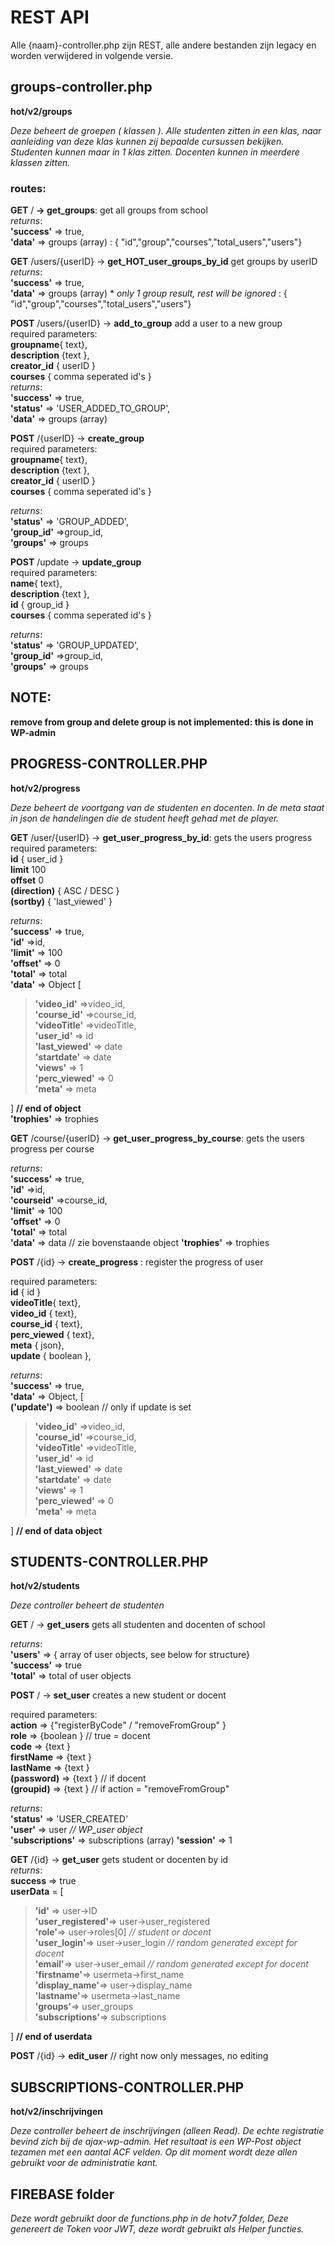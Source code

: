 # REST API  
Alle {naam}-controller.php zijn REST, alle andere bestanden zijn legacy en worden verwijdered in volgende versie.
## groups-controller.php ##
**hot/v2/groups**  

*Deze beheert de groepen ( klassen ). Alle studenten zitten in een klas, naar aanleiding van deze klas kunnen zij bepaalde cursussen bekijken.
Studenten kunnen maar in 1 klas zitten. Docenten kunnen in meerdere klassen zitten.* 
### routes:
**GET** / **-> get_groups**: get all groups from school  
*returns*:  
**'success'** => true,  
**'data'** => groups (array) : { "id","group","courses","total_users","users"}
  
**GET** /users/{userID} -> **get_HOT_user_groups_by_id** get groups by userID  
*returns*:  
**'success'** => true,  
**'data'** => groups (array) \* *only 1 group result, rest will be ignored* : { "id","group","courses","total_users","users"} 

**POST** /users/{userID} -> **add_to_group** add a user to a new group  
required parameters:  
**groupname**{ text},  
**description** {text },  
**creator_id** { userID }  
**courses** { comma seperated id's }  
*returns*:  
**'success'** => true,  
**'status'** => 'USER_ADDED_TO_GROUP',  
**'data'** => groups (array) 

**POST** /{userID} -> **create_group**  
required parameters:  
**groupname**{ text},  
**description** {text },  
**creator_id** { userID }  
**courses** { comma seperated id's }  

*returns*:  
**'status'** => 'GROUP_ADDED',  
**'group_id'** =>group_id,  
**'groups'** => groups 

**POST** /update -> **update_group**  
required parameters:  
**name**{ text},  
**description** {text },  
**id** { group_id }  
**courses** { comma seperated id's }  

*returns*:  
**'status'** => 'GROUP_UPDATED',  
**'group_id'** =>group_id,  
**'groups'** => groups  
## NOTE: ##

**remove from group and delete group is not implemented: this is done in WP-admin**
## PROGRESS-CONTROLLER.PHP ##  
**hot/v2/progress**  

*Deze beheert de voortgang van de studenten en docenten. In de meta staat in json de handelingen die de student heeft gehad met de player.*


**GET** /user/{userID} -> **get_user_progress_by_id**: gets the users  progress  
required parameters:   
**id** { user_id }  
**limit** 100  
**offset** 0  
**(direction)** { ASC / DESC }  
**(sortby)** { 'last_viewed' }  

*returns*:  
**'success'** => true,  
**'id'** =>id,  
**'limit'** => 100  
**'offset'** => 0  
**'total'** => total  
**'data'** => Object [  
  >**'video_id'** =>video_id,  
**'course_id'** =>course_id,  
**'videoTitle'** =>videoTitle,  
**'user_id'** => id  
**'last_viewed'** => date  
**'startdate'** => date  
**'views'** => 1  
**'perc_viewed'** => 0  
**'meta'** => meta  
  
] **// end of object**  
**'trophies'** => trophies  

 
 **GET** /course/{userID} -> **get_user_progress_by_course**: gets the users progress per course  

*returns*:  
**'success'** => true,  
**'id'** =>id,  
**'courseid'** =>course_id,  
**'limit'** => 100  
**'offset'** => 0  
**'total'** => total  
**'data'** => data // zie bovenstaande object 
**'trophies'** => trophies  

**POST** /{id} -> **create_progress** : register the progress of user  

required parameters:  
**id** { id }  
**videoTitle**{ text},  
**video_id** { text},  
**course_id** { text},  
**perc_viewed** { text},  
**meta** { json},  
**update** { boolean },  


*returns*:  
**'success'** => true,  
**'data'** => Object, [  
**('update')** => boolean // only if update is set  
>**'video_id'** =>video_id,  
**'course_id'** =>course_id,  
**'videoTitle'** =>videoTitle,  
**'user_id'** => id  
**'last_viewed'** => date  
**'startdate'** => date  
**'views'** => 1  
**'perc_viewed'** => 0  
**'meta'** => meta  

] **// end of data object**

## STUDENTS-CONTROLLER.PHP ##  
**hot/v2/students**  

*Deze controller beheert de studenten*  

**GET** / -> **get_users** gets all studenten and docenten of school

*returns*:  
**'users'** => { array of user objects, see below for structure}  
**'success'** =>  true  
**'total'** =>  total of user objects  

**POST** / -> **set_user** creates a new student or docent  

required parameters:  
**action** => {"registerByCode" / "removeFromGroup" }  
**role** => {boolean } // true = docent  
**code** => {text }  
**firstName** => {text }  
**lastName** => {text }  
**(password)** => {text } // if docent  
**(groupid)** => {text } // if action = "removeFromGroup"    

*returns*:  
**'status'** => 'USER_CREATED'  
**'user'** => user  *// WP_user object*  
**'subscriptions'** => subscriptions  (array)
**'session'** => 1  


**GET** /{id} -> **get_user** gets student or docenten by id  
*returns*:  
**success** => true  
**userData** = [  
>**'id'** => user->ID  
**'user_registered'**=> user->user_registered  
**'role'**=> user->roles[0]  *// student or docent*  
**'user_login'**=> user->user_login  *// random generated except for docent*  
**'email'**=> user->user_email *// random generated except for docent*  
**'firstname'**=> usermeta->first_name  
**'display_name'**=> user->display_name  
**'lastname'**=> usermeta->last_name  
**'groups'**=> user_groups  
**'subscriptions'**=> subscriptions  

] **// end of userdata**

**POST** /{id} -> **edit_user** // right now only messages, no editing

## SUBSCRIPTIONS-CONTROLLER.PHP ##  
**hot/v2/inschrijvingen**  

*Deze controller beheert de inschrijvingen (alleen Read). De echte registratie bevind zich bij de ajax-wp-admin. Het resultaat is een WP-Post object tezamen met een aantal ACF velden. Op dit moment wordt deze allen gebruikt voor de administratie kant.*


## FIREBASE folder ##

*Deze wordt gebruikt door de functions.php in de hotv7 folder, Deze genereert de Token voor JWT, deze wordt gebruikt als Helper functies.*
